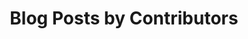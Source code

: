 ---
title: "Blog Posts by Contributors"
permalink: /authors/
layout: authors
author_profile: false
---